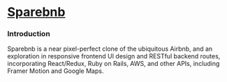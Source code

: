 # [Sparebnb](https://sparebnb-bya6.onrender.com)

### Introduction

<!-- Sparebnb is a near pixel-perfect clone of Airbnb, where people can reserve short-term stays at locations hosted by other users. -->
Sparebnb is a near pixel-perfect clone of the ubiquitous Airbnb, and an exploration in responsive frontend UI design and RESTful backend routes, incorporating React/Redux, Ruby on Rails, AWS, and other APIs, including Framer Motion and Google Maps.

<!-- 
# README

This README would normally document whatever steps are necessary to get the
application up and running.

Things you may want to cover:

* Ruby version

* System dependencies

* Configuration

* Database creation

* Database initialization

* How to run the test suite

* Services (job queues, cache servers, search engines, etc.)

* Deployment instructions

* ...
-->